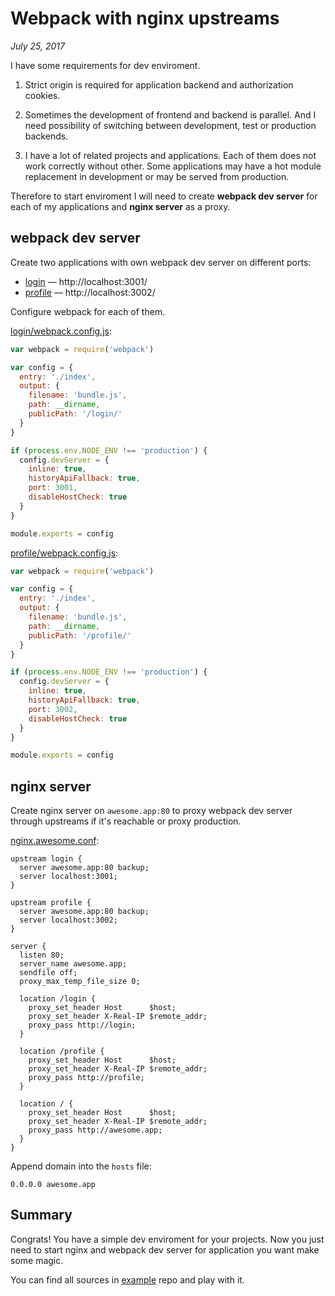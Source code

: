 # Webpack with nginx upstreams

_July 25, 2017_

I have some requirements for dev enviroment.

1. Strict origin is required for application backend and authorization cookies.

2. Sometimes the development of frontend and backend is parallel. And I need
possibility of switching between development, test or production backends.

3. I have a lot of related projects and applications. Each of them does not work
correctly without other. Some applications may have a hot module replacement
in development or may be served from production.

Therefore to start enviroment I will need to create **webpack dev server** for
each of my applications and **nginx server** as a proxy.

## webpack dev server

Create two applications with own webpack dev server on different ports:

* [login](https://github.com/andrepolischuk/webpack-nginx-example/tree/master/login) — http://localhost:3001/
* [profile](https://github.com/andrepolischuk/webpack-nginx-example/tree/master/profile) — http://localhost:3002/

Configure webpack for each of them.

[login/webpack.config.js](https://github.com/andrepolischuk/webpack-nginx-example/blob/master/login/webpack.config.js):

```js
var webpack = require('webpack')

var config = {
  entry: './index',
  output: {
    filename: 'bundle.js',
    path: __dirname,
    publicPath: '/login/'
  }
}

if (process.env.NODE_ENV !== 'production') {
  config.devServer = {
    inline: true,
    historyApiFallback: true,
    port: 3001,
    disableHostCheck: true
  }
}

module.exports = config
```

[profile/webpack.config.js](https://github.com/andrepolischuk/webpack-nginx-example/blob/master/profile/webpack.config.js):

```js
var webpack = require('webpack')

var config = {
  entry: './index',
  output: {
    filename: 'bundle.js',
    path: __dirname,
    publicPath: '/profile/'
  }
}

if (process.env.NODE_ENV !== 'production') {
  config.devServer = {
    inline: true,
    historyApiFallback: true,
    port: 3002,
    disableHostCheck: true
  }
}

module.exports = config
```

## nginx server

Create nginx server on `awesome.app:80` to proxy webpack dev server through
upstreams if it's reachable or proxy production.

[nginx.awesome.conf](https://github.com/andrepolischuk/webpack-nginx-example/blob/master/nginx.awesome.conf):

```
upstream login {
  server awesome.app:80 backup;
  server localhost:3001;
}

upstream profile {
  server awesome.app:80 backup;
  server localhost:3002;
}

server {
  listen 80;
  server_name awesome.app;
  sendfile off;
  proxy_max_temp_file_size 0;

  location /login {
    proxy_set_header Host      $host;
    proxy_set_header X-Real-IP $remote_addr;
    proxy_pass http://login;
  }

  location /profile {
    proxy_set_header Host      $host;
    proxy_set_header X-Real-IP $remote_addr;
    proxy_pass http://profile;
  }

  location / {
    proxy_set_header Host      $host;
    proxy_set_header X-Real-IP $remote_addr;
    proxy_pass http://awesome.app;
  }
}
```

Append domain into the `hosts` file:

```
0.0.0.0 awesome.app
```

## Summary

Congrats! You have a simple dev enviroment for your projects. Now you just need
to start nginx and webpack dev server for application you want make some magic.

You can find all sources in [example](https://github.com/andrepolischuk/webpack-nginx-example) repo and play with it.
